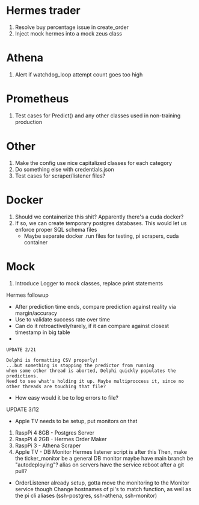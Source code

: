 # Hermes trader
1. Resolve buy percentage issue in create_order
2. Inject mock hermes into a mock zeus class

# Athena
1. Alert if watchdog_loop attempt count goes too high
# Prometheus
1. Test cases for Predict() and any other classes used in non-training production

# Other
1. Make the config use nice capitalized classes for each category
2. Do something else with credentials.json 
4. Test cases for scraper/listener files?

# Docker
1. Should we containerize this shit? Apparently there's a cuda docker?
2. If so, we can create temporary postgres databases. This would let us enforce proper SQL schema files
    - Maybe separate docker .run files for testing, pi scrapers, cuda container
# Mock
1. Introduce Logger to mock classes, replace print statements

Hermes followup

- After prediction time ends, compare prediction against reality via margin/accuracy
- Use to validate success rate over time
- Can do it retroactively/rarely, if it can compare against closest timestamp in big table
- 

    UPDATE 2/21

    Delphi is formatting CSV properly!
    ...but something is stopping the predictor from running
    when some other thread is aborted, Delphi quickly populates the predictions.
    Need to see what's holding it up. Maybe multiproccess it, since no other threads are touching that file?



- How easy would it be to log errors to file?

UPDATE 3/12
- Apple TV needs to be setup, put monitors on that

1. RaspPi 4 8GB - Postgres Server
2. RaspPi 4 2GB - Hermes Order Maker
3. RaspPi 3 - Athena Scraper
4. Apple TV - DB Monitor 
Hermes listener script is after this
Then, make the ticker_monitor be a general DB monitor
maybe have main branch be "autodeploying"? alias on servers have the service reboot after a git pull?
- OrderListener already setup, gotta move the monitoring to the Monitor service though 
Change hostnames of pi's to match function, as well as the pi cli aliases (ssh-postgres, ssh-athena, ssh-monitor)
